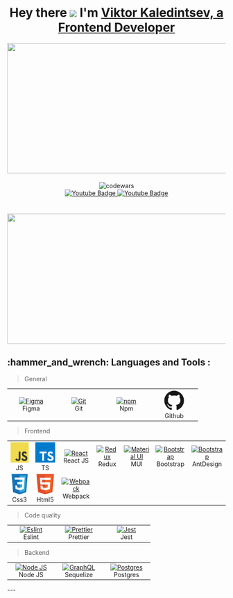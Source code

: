 <h1 align="center">
  Hey there <img src="https://media.giphy.com/media/hvRJCLFzcasrR4ia7z/giphy.gif" width="30px"/> I'm <a href="#" target="_blank">Viktor Kaledintsev, a Frontend Developer</a>
</h1>
<div id="header" align="center">
   <img src="https://mir-s3-cdn-cf.behance.net/project_modules/max_1200/4ff07986208593.5d9a654e92f36.gif" width="900" height="300"/>
</div>
<br>                                                                                                                             
<div id="codewars" align="center" margin-top="30px">
<img src="https://www.codewars.com/users/Zit8/badges/small" alt="codewars"/>
</div>
                                                                          
<div id="badges" align="center">
<a target='_blank' href='https://t.me/var_Vitya'>
<img src="https://img.shields.io/badge/TG-white?style=for-the-badge&logo=telegram&logoColor=black" alt="Youtube Badge"/>
</a>
<a target='_blank' href='https://vk.com/kaledinceff'>
<img src="https://img.shields.io/badge/VK-white?style=for-the-badge&logo=vk&logoColor=black" alt="Youtube Badge"/>
</a>
</div>
<h1></h1>
                                                                                                                
<div align="center">
<img align="center" src="https://media.giphy.com/media/GiIiy4Qh4s5cR2EFdJ/giphy.gif"  width="900" height="300"/>
</div>


<!-- ---
 👨‍💻 About me:
 
 
 
---  -->


<div> 
<h2> :hammer_and_wrench: Languages and Tools : </h2>

>  General
 
<table width='100%'>
  <tr>
    <td align="center" width="96">
      <a href="#stack" >
        <img src="https://upload.wikimedia.org/wikipedia/commons/3/33/Figma-logo.svg" width="45" height="45" alt="Figma" />
      </a>
      <br>Figma
    </td>
    <td align="center" width="96">
      <a href="#stack" >
        <img src="https://upload.wikimedia.org/wikipedia/commons/thumb/3/3f/Git_icon.svg/1200px-Git_icon.svg.png" width="48" height="48" alt="Git" />
      </a>
      <br>Git
    </td>
    <td align="center" width="96"> 
      <a href="#debabin-stack" >
        <img src="https://brandeps.com/icon-download/N/Npm-icon-vector-05.svg" width="48" height="48" alt="npm" />
      </a>
      <br>Npm
    </td>
     <td align="center" width="96"> 
      <a href="#stack" >
        <img src="https://github.com/devicons/devicon/blob/master/icons/github/github-original.svg" width="48" height="48" alt="github" />
      </a>
      <br>Github
    </td>
  </tr> 
</table> 


> Frontend
<table width='100%'>
  <tr>
    <td align="center" width="96">
      <a href="#stack">
        <img src="https://raw.githubusercontent.com/devicons/devicon/master/icons/javascript/javascript-original.svg" width="48" height="48" alt="JavaScript" />
      </a>
      <br>JS
    </td>
   <td align="center" width="96">
      <a href="#stack">
        <img src="https://raw.githubusercontent.com/devicons/devicon/master/icons/typescript/typescript-original.svg" width="48" height="48" alt="TypeScript" />
      </a>
      <br>TS
    </td>
    <td align="center" width="96">
      <a href="#stack">
        <img src="https://brandlogos.net/wp-content/uploads/2020/09/react-logo.png" width="48" height="48" alt="React" />
      </a>
      <br>React JS
    </td>
      <td align="center" width="96"> 
      <a href="#stack" >
        <img src="https://cdn.worldvectorlogo.com/logos/redux.svg" width="48" height="48" alt="Redux" />
      </a>
      <br>Redux
    </td>
     <td align="center" width="96">
      <a href="#stack">
        <img src="https://media.zeemly.com/zeemly/product/material-ui.png" width="48" height="48" alt="Material UI" />
      </a>
      <br>MUI
    </td>
   <td align="center" width="96">
      <a href="#stack">
        <img src="https://cdn.worldvectorlogo.com/logos/bootstrap-4.svg" width="48" height="48" alt="Bootstrap" />
      </a>
      <br>Bootstrap
    </td>
    <td align="center" width="96">
      <a href="#stack">
        <img src="https://seeklogo.com/images/A/ant-design-logo-EAB6B3D5D9-seeklogo.com.png" width="48" height="48" alt="Bootstrap" />
      </a>
      <br>AntDesign
    </td>
  </tr> 
    <tr>
          <td align="center" width="96"> 
      <a href="#stack" >
        <img src="https://github.com/devicons/devicon/blob/master/icons/css3/css3-original.svg" width="48" height="48" alt="css3" />
      </a>
      <br>Css3
    </td>
    <td align="center" width="96">
      <a href="#stack">
        <img src="https://github.com/devicons/devicon/blob/master/icons/html5/html5-original.svg" width="48" height="48" alt="Html5" />
      </a>
      <br>Html5
    </td>
    <td align="center" width="96"> 
      <a href="#stack" >
        <img src="https://brandeps.com/icon-download/W/Webpack-icon-vector-02.svg" width="48" height="48" alt="Webpack" />
      </a>
      <br>Webpack
    </td>
  </tr> 
</table>
 
>  Code quality
<table width='100%'>
  <tr>
     <td align="center" width="96">
      <a href="#stack">
        <img src="https://brandeps.com/icon-download/E/Eslint-icon-vector-02.svg" width="48" height="48" alt="Eslint" />
      </a>
      <br>Eslint
    </td>
    <td align="center" width="96">
      <a href="#stack">
        <img src="https://brandeps.com/icon-download/P/Prettier-icon-vector-02.svg" width="48" height="48" alt="Prettier" />
      </a>
      <br>Prettier
    </td>
    <td align="center" width="96"> 
      <a href="#stack" >
        <img src="https://brandeps.com/icon-download/J/Jest-icon-vector-02.svg" width="48" height="48" alt="Jest" />
      </a>
      <br>Jest
    </td>
  </tr> 
</table> 
 
> Backend
 <table width='100%'>
  <tr>
    <td align="center" width="96"> 
      <a href="#stack" >
        <img src="https://brandeps.com/icon-download/N/Nodejs-icon-vector-02.svg" width="48" height="48" alt="Node JS" />
      </a>
      <br>Node JS
    </td>
    <td align="center" width="96">
      <a href="#stack" >
        <img src="https://sequelize.org/img/logo.svg" width="48" height="48" alt="GraphQL" />
      </a>
      <br>Sequelize
    </td>
    <td align="center" width="96">
      <a href="#stack" >
        <img src="https://upload.wikimedia.org/wikipedia/commons/thumb/2/29/Postgresql_elephant.svg/1920px-Postgresql_elephant.svg.png" width="48" height="48" alt="Postgres" />
      </a>
      <br>Postgres
    </td>
  </tr> 
</table>
--- 
<!-- [![codewars](https://www.codewars.com/users/iHOOD/badges/large)](https://www.codewars.com/users/iHOOD)    -->
<div align='center'>
 </div>
